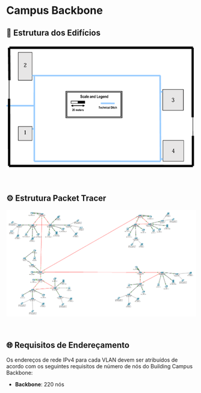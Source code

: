 # Campus Backbone

## 🏢 Estrutura dos Edifícios

![](estrutura.png)

<br>

## ⚙️ Estrutura Packet Tracer 

![](Campus_Backbone.png)

<br>

## 🌐 Requisitos de Endereçamento

Os endereços de rede IPv4 para cada VLAN devem ser atribuídos de acordo com os seguintes requisitos de número de nós do Building Campus Backbone:

- **Backbone**: 220 nós